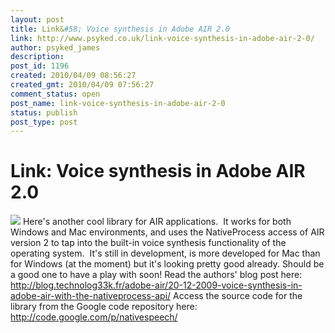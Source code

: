 ```yaml
---
layout: post
title: Link&#58; Voice synthesis in Adobe AIR 2.0
link: http://www.psyked.co.uk/link-voice-synthesis-in-adobe-air-2-0/
author: psyked_james
description: 
post_id: 1196
created: 2010/04/09 08:56:27
created_gmt: 2010/04/09 07:56:27
comment_status: open
post_name: link-voice-synthesis-in-adobe-air-2-0
status: publish
post_type: post
---
```


# Link: Voice synthesis in Adobe AIR 2.0

![](http://uploads.psyked.co.uk/2010/04/voice-synth.png) Here's another cool library for AIR applications.  It works for both Windows and Mac environments, and uses the NativeProcess access of AIR version 2 to tap into the built-in voice synthesis functionality of the operating system.  It's still in development, is more developed for Mac than for Windows (at the moment) but it's looking pretty good already. Should be a good one to have a play with soon! Read the authors' blog post here: <http://blog.technolog33k.fr/adobe-air/20-12-2009-voice-synthesis-in-adobe-air-with-the-nativeprocess-api/> Access the source code for the library from the Google code repository here: <http://code.google.com/p/nativespeech/>